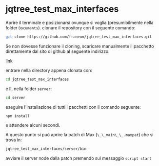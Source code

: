 # jqtree_test_max_interfaces

Aprire il terminale e posizionarsi ovunque si voglia (presumibilmente nella folder `Documents`). clonare il repository con il seguente comando:

```bash
git clone https://github.com/franeum/jqtree_test_max_interfaces.git
```

Se non dovesse funzionare il cloning, scaricare manualmente il pacchetto direttamente dal sito di github al seguente indirizzo:

[link](https://github.com/franeum/jqtree_test_max_interfaces)

entrare nella directory appena clonata con:

```bash
cd jqtree_test_max_interfaces
```

e lì, nella folder `server`:

```bash
cd server
```

eseguire l'installazione di tutti i pacchetti con il comando seguente:

```bash
npm install
```

e attendere alcuni secondi.

A questo punto si può aprire la patch di Max (`\_\_main\_\_.maxpat`) che si trova in:

```bash
jqtree_test_max_interfaces/server/bin
```

avviare il server node dalla patch premendo sul messaggio `script start`
